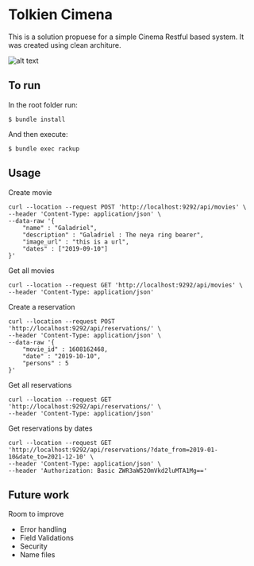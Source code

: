 # Tolkien Cimena

This is a solution propuese for a simple Cinema Restful based system. It was created using clean architure. 

![alt text](https://drive.google.com/uc?export=view&id=1VXUzDeVxCFvmVg4760FRneeURJWSStIU)

## To run

In the root folder run:

    $ bundle install

And then execute:

    $ bundle exec rackup


## Usage


Create movie

    curl --location --request POST 'http://localhost:9292/api/movies' \
    --header 'Content-Type: application/json' \
    --data-raw '{
        "name" : "Galadriel",
        "description" : "Galadriel : The neya ring bearer",
        "image_url" : "this is a url",
        "dates" : ["2019-09-10"]
    }'

Get all movies

    curl --location --request GET 'http://localhost:9292/api/movies' \
    --header 'Content-Type: application/json'

Create  a reservation

    curl --location --request POST 'http://localhost:9292/api/reservations/' \
    --header 'Content-Type: application/json' \
    --data-raw '{
        "movie_id" : 1608162468,
        "date" : "2019-10-10",
        "persons" : 5
    }'
    

Get all reservations

    curl --location --request GET 'http://localhost:9292/api/reservations/' \
    --header 'Content-Type: application/json' 
    
Get reservations by dates 

    curl --location --request GET 'http://localhost:9292/api/reservations/?date_from=2019-01-10&date_to=2021-12-10' \
    --header 'Content-Type: application/json' \
    --header 'Authorization: Basic ZWR3aW52OmVkd2luMTA1Mg=='

## Future work

Room to improve

- Error handling
- Field Validations
- Security
- Name files
